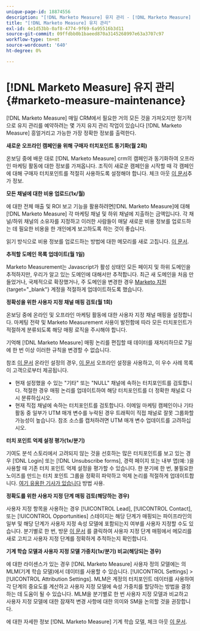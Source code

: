 ```yaml
---
unique-page-id: 18874556
description: "[!DNL Marketo Measure] 유지 관리 - [!DNL Marketo Measure] - 제품 설명서"
title: "[!DNL Marketo Measure] 유지 관리"
exl-id: 4e1d53bb-0af8-4774-9f69-6a95516b3d11
source-git-commit: 09ffdbb0b1baeed870a3145268997e63a3707c97
workflow-type: tm+mt
source-wordcount: '640'
ht-degree: 0%

---
```


# [!DNL Marketo Measure] 유지 관리 {#marketo-measure-maintenance}

[!DNL Marketo Measure] 매일 CRM에서 필요한 거의 모든 것을 가져오지만 정기적으로 유지 관리를 예약하려는 몇 가지 유지 관리 작업이 있습니다 [!DNL Marketo Measure] 흥얼거리고 가능한 가장 정확한 정보를 출력한다.

**새로운 오프라인 캠페인을 위해 구매자 터치포인트 동기화(월 2회)**

온보딩 중에 배운 대로 [!DNL Marketo Measure] crm의 캠페인과 동기화하여 오프라인 마케팅 활동에 대한 정보를 가져옵니다. 조직이 새로운 캠페인을 시작할 때 각 캠페인에 대해 구매자 터치포인트를 적절히 사용하도록 설정해야 합니다. 체크 아웃 [이 문서](/help/channel-tracking-and-setup/offline-channels/syncing-offline-campaigns.md)추가 정보.

**모든 채널에 대한 비용 업로드(1x/월)**

에 대한 전체 매출 및 ROI 보고 기능을 활용하려면[!DNL Marketo Measure]에 대해 [!DNL Marketo Measure] 각 마케팅 채널 및 하위 채널에 지출하는 금액입니다. 각 채널/하위 채널의 소유자를 지정하고 이러한 사람들이 매달 새로운 비용 정보를 업로드하는 데 필요한 비용을 한 개인에게 보고하도록 하는 것이 좋습니다.

읽기 방식으로 비용 정보를 업로드하는 방법에 대한 메모리를 새로 고칩니다. [이 문서](/help/marketing-spend/spend-management/marketing-channel-costs.md).

**추적할 도메인 목록 업데이트(월 1일)**

Marketo Measurement는 Javascript가 활성 상태인 모든 페이지 및 하위 도메인을 추적하지만, 우리가 알고 있는 도메인에 대해서만 추적합니다. 최근 새 도메인을 처음 만들었거나, 국제적으로 확장했거나, 주 도메인을 변경한 경우 [Marketo 지원](https://nation.marketo.com/t5/support/ct-p/Support){target=&quot;_blank&quot;} 계정을 적절하게 업데이트하도록 했습니다.

**정확성을 위한 사용자 지정 채널 매핑 검토(월 1회)**

온보딩 중에 온라인 및 오프라인 마케팅 활동에 대한 사용자 지정 채널 매핑을 설정합니다. 마케팅 전략 및 Marketo Measurement 사용이 발전함에 따라 모든 터치포인트가 적절하게 분류되도록 해당 매핑 로직을 주시해야 합니다.

기억해 [!DNL Marketo Measure] 매핑 논리를 편집할 때 데이터를 재처리하므로 7일에 한 번 이상 이러한 규칙을 변경할 수 없습니다.

참조 [이 문서](/help/channel-tracking-and-setup/online-channels/online-custom-channel-setup.md) 온라인 설정의 경우, [이 문서](/help/channel-tracking-and-setup/offline-channels/offline-custom-channel-setup.md) 오프라인 설정을 사용하고, 이 우수 사례 목록이 고객으로부터 제공됩니다.

* 현재 설정했을 수 있는 &quot;기타&quot; 또는 &quot;NULL&quot; 채널에 속하는 터치포인트를 검토합니다. 적절한 경우 매핑 논리를 업데이트하여 해당 터치포인트를 더 정확한 채널로 다시 분류하십시오.
* 현재 직접 채널에 속하는 터치포인트를 검토합니다. 이메일 마케팅 캠페인이나 기타 활동 중 일부가 UTM 매개 변수를 누락된 경우 트래픽이 직접 채널로 잘못 그룹화할 가능성이 높습니다. 참조 소스를 캡처하려면 UTM 매개 변수 업데이트를 고려하십시오.

**터치 포인트 억제 설정 평가(1x/분기)**

기여도 분석 스토리에서 고려되지 않는 것을 선호하는 많은 터치포인트를 보고 있는 경우 [!DNL Login] 또는 [!DNL Unsubscribe forms], 경력 페이지 또는 내부 앱(예: )을 사용할 때 기존 터치 포인트 억제 설정을 평가할 수 있습니다. 한 분기에 한 번, 불필요한 노이즈를 만드는 터치 포인트 그룹을 정확히 파악하고 억제 논리를 적절하게 업데이트합니다. [여기 유용한 기사가 있습니다](/help/advanced-marketo-measure-features/touchpoint-settings/touchpoint-removal-and-touchpoint-suppression.md)  방법 사용.

**정확도를 위한 사용자 지정 단계 매핑 검토(해당하는 경우)**

사용자 지정 항목을 사용하는 경우 [!UICONTROL Lead], [!UICONTROL Contact], 또는 [!UICONTROL Opportunities] 스테이지는 해당 단계가 매핑되는 파이프라인의 일부 및 해당 단계가 사용자 지정 속성 모델에 포함되는지 여부를 사용자 지정할 수도 있습니다. 분기별로 한 번, 방문 [이 문서](/help/advanced-marketo-measure-features/custom-attribution-models/custom-attribution-model-and-setup.md) 를 클릭하여 사용자 지정 단계 매핑에서 메모리를 새로 고치고 사용자 지정 단계를 정확하게 추적하는지 확인합니다.

**기계 학습 모델과 사용자 지정 모델 가중치(1x/분기) 비교(해당되는 경우)**

에 대한 라이센스가 있는 경우 [!DNL Marketo Measure] 사용자 정의 모델에는 의 MLM(기계 학습 모델)에서 데이터를 사용할 수 있습니다. [!UICONTROL Settings] > [!UICONTROL Attribution Settings]. MLM은 계정의 터치포인트 데이터를 사용하여 각 단계의 중요도를 계산하고 사용자 지정 모델에 속성 가중치를 할당하는 방법을 결정하는 데 도움이 될 수 있습니다. MLM을 분기별로 한 번 사용자 지정 모델과 비교하고 사용자 지정 모델에 대한 잠재적 변경 사항에 대한 의미와 SM을 논의할 것을 권장합니다.

에 대한 자세한 정보 [!DNL Marketo Measure] 기계 학습 모델, 체크 아웃 [이 문서](/help/advanced-marketo-measure-features/custom-attribution-models/machine-learning-model-faq.md).
